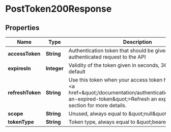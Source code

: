 

# PostToken200Response


## Properties

| Name | Type | Description | Notes |
|------------ | ------------- | ------------- | -------------|
|**accessToken** | **String** | Authentication token that should be given in every authenticated request to the API |  [optional] |
|**expiresIn** | **Integer** | Validity of the token given in seconds, 3600s &#x3D; 1h by default |  [optional] |
|**refreshToken** | **String** | Use this token when your access token has expired. See &lt;a href&#x3D;\&quot;/documentation/authentication.html#refresh-an-expired-token\&quot;&gt;Refresh an expired token&lt;/a&gt; section for more details. |  [optional] |
|**scope** | **String** | Unused, always equal to \&quot;null\&quot; |  [optional] |
|**tokenType** | **String** | Token type, always equal to \&quot;bearer\&quot; |  [optional] |



